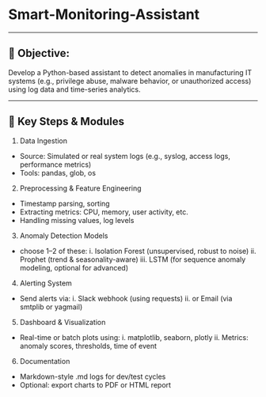 # Smart-Monitoring-Assistant

---

## 🎯 Objective:
Develop a Python-based assistant to detect anomalies in manufacturing IT systems (e.g., privilege abuse, malware behavior, or unauthorized access) using log data and time-series analytics.

---

## 🔧 Key Steps & Modules
1. Data Ingestion
- Source: Simulated or real system logs (e.g., syslog, access logs, performance metrics)
- Tools: pandas, glob, os

2. Preprocessing & Feature Engineering
- Timestamp parsing, sorting
- Extracting metrics: CPU, memory, user activity, etc.
- Handling missing values, log levels

3. Anomaly Detection Models
- choose 1–2 of these:
  i. Isolation Forest (unsupervised, robust to noise)
  ii. Prophet (trend & seasonality-aware)
  iii. LSTM (for sequence anomaly modeling, optional for advanced)

4. Alerting System
- Send alerts via:
  i. Slack webhook (using requests)
  ii. or Email (via smtplib or yagmail)

5. Dashboard & Visualization
- Real-time or batch plots using:
  i. matplotlib, seaborn, plotly
  ii. Metrics: anomaly scores, thresholds, time of event

6. Documentation
- Markdown-style .md logs for dev/test cycles
- Optional: export charts to PDF or HTML report
